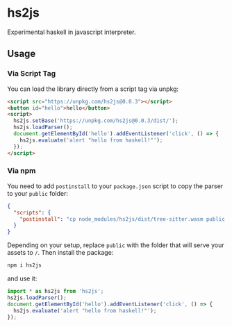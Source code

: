 # hs2js

Experimental haskell in javascript interpreter.

## Usage

### Via Script Tag

You can load the library directly from a script tag via unpkg:

```html
<script src="https://unpkg.com/hs2js@0.0.3"></script>
<button id="hello">hello</button>
<script>
  hs2js.setBase('https://unpkg.com/hs2js@0.0.3/dist/');
  hs2js.loadParser();
  document.getElementById('hello').addEventListener('click', () => {
    hs2js.evaluate('alert "hello from haskell!"');
  });
</script>
```

### Via npm

You need to add `postinstall` to your `package.json` script to copy the parser to your `public` folder:

```json
{
  "scripts": {
    "postinstall": "cp node_modules/hs2js/dist/tree-sitter.wasm public && cp node_modules/hs2js/dist/tree-sitter-haskell.wasm public"
  }
}
```

Depending on your setup, replace `public` with the folder that will serve your assets to `/`. Then install the package:

```sh
npm i hs2js
```

and use it:

```js
import * as hs2js from 'hs2js';
hs2js.loadParser();
document.getElementById('hello').addEventListener('click', () => {
  hs2js.evaluate('alert "hello from haskell!"');
});
```
